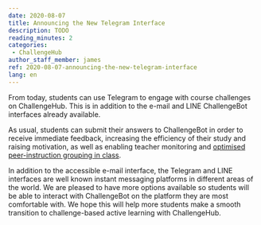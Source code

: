 ```yaml
---
date: 2020-08-07
title: Announcing the New Telegram Interface
description: TODO
reading_minutes: 2
categories:
 - ChallengeHub
author_staff_member: james
ref: 2020-08-07-announcing-the-new-telegram-interface
lang: en
---
```


From today, students can use Telegram to engage with course challenges on ChallengeHub.
This is in addition to the e-mail and LINE ChallengeBot interfaces already available.

As usual, students can submit their answers to ChallengeBot in order to receive immediate feedback, increasing the efficiency of their study and raising motivation, as well as enabling teacher monitoring and [optimised peer-instruction grouping in class]( /2020/04/10/announcing-study-teams/ ).

In addition to the accessible e-mail interface, the Telegram and LINE interfaces are well known instant messaging platforms in different areas of the world.
We are pleased to have more options available so students will be able to interact with ChallengeBot on the platform they are most comfortable with.
We hope this will help more students make a smooth transition to challenge-based active learning with ChallengeHub.
